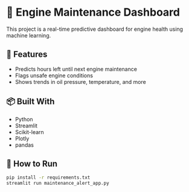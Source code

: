 # 🚀 Engine Maintenance Dashboard

This project is a real-time predictive dashboard for engine health using machine learning.

## 🔧 Features
- Predicts hours left until next engine maintenance
- Flags unsafe engine conditions
- Shows trends in oil pressure, temperature, and more

## 📦 Built With
- Python
- Streamlit
- Scikit-learn
- Plotly
- pandas

## 🧪 How to Run
```bash
pip install -r requirements.txt
streamlit run maintenance_alert_app.py

